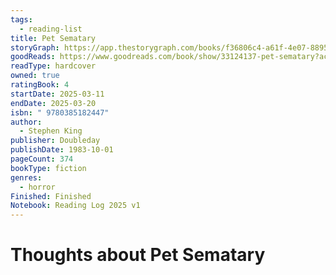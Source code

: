 ```yaml
---
tags:
  - reading-list
title: Pet Sematary
storyGraph: https://app.thestorygraph.com/books/f36806c4-a61f-4e07-8895-d4093f724b08
goodReads: https://www.goodreads.com/book/show/33124137-pet-sematary?ac=1&from_search=true&qid=oMlsPuGZbC&rank=1
readType: hardcover
owned: true
ratingBook: 4
startDate: 2025-03-11
endDate: 2025-03-20
isbn: " 9780385182447"
author:
  - Stephen King
publisher: Doubleday
publishDate: 1983-10-01
pageCount: 374
bookType: fiction
genres:
  - horror
Finished: Finished
Notebook: Reading Log 2025 v1
---
```


# Thoughts about **Pet Sematary**
